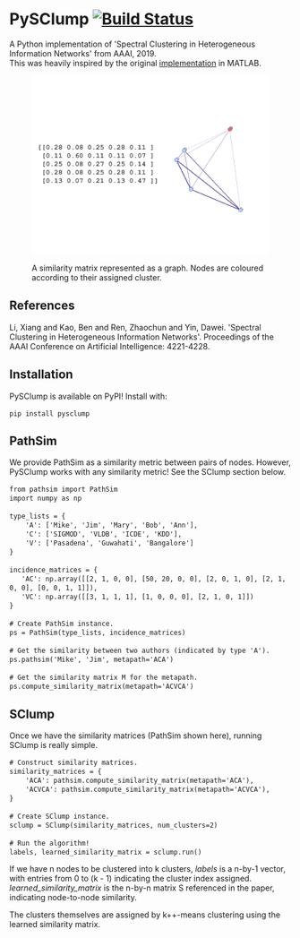 # PySClump [![Build Status](https://travis-ci.com/ameya98/PySClump.svg?token=EvToDgVLa7n6xFgyBhTU&branch=master)](https://travis-ci.com/ameya98/PySClump)
A Python implementation of 'Spectral Clustering in Heterogeneous Information Networks' from AAAI, 2019.  
This was heavily inspired by the original [implementation](https://github.com/lixiang3776/SClump) in MATLAB.

<figure>
    <p align="center">
        <img src="visualization.png">
        <figcaption>A similarity matrix represented as a graph. Nodes are coloured according to their assigned cluster.</figcaption>
    </p>
</figure>

## References
Li, Xiang and Kao, Ben and Ren, Zhaochun and Yin, Dawei. 'Spectral Clustering in Heterogeneous Information Networks'. Proceedings of the AAAI Conference on Artificial Intelligence: 4221-4228.

## Installation
PySClump is available on PyPI! Install with:
```
pip install pysclump
```

## PathSim
We provide PathSim as a similarity metric between pairs of nodes. However, PySClump works with any similarity metric! See the SClump section below.

```
from pathsim import PathSim
import numpy as np

type_lists = {
    'A': ['Mike', 'Jim', 'Mary', 'Bob', 'Ann'],
    'C': ['SIGMOD', 'VLDB', 'ICDE', 'KDD'],
    'V': ['Pasadena', 'Guwahati', 'Bangalore']
}

incidence_matrices = { 
   'AC': np.array([[2, 1, 0, 0], [50, 20, 0, 0], [2, 0, 1, 0], [2, 1, 0, 0], [0, 0, 1, 1]]),
   'VC': np.array([[3, 1, 1, 1], [1, 0, 0, 0], [2, 1, 0, 1]])
}

# Create PathSim instance.
ps = PathSim(type_lists, incidence_matrices)

# Get the similarity between two authors (indicated by type 'A').
ps.pathsim('Mike', 'Jim', metapath='ACA')

# Get the similarity matrix M for the metapath.
ps.compute_similarity_matrix(metapath='ACVCA')
```

## SClump
Once we have the similarity matrices (PathSim shown here), running SClump is really simple.
```
# Construct similarity matrices.
similarity_matrices = {
    'ACA': pathsim.compute_similarity_matrix(metapath='ACA'),
    'ACVCA': pathsim.compute_similarity_matrix(metapath='ACVCA'),
}

# Create SClump instance.
sclump = SClump(similarity_matrices, num_clusters=2)

# Run the algorithm!
labels, learned_similarity_matrix = sclump.run()
```

If we have n nodes to be clustered into k clusters, *labels* is a n-by-1 vector, with entries from 0 to (k - 1) indicating the cluster index assigned. *learned_similarity_matrix* is the n-by-n matrix S referenced in the paper, indicating node-to-node similarity.

The clusters themselves are assigned by k++-means clustering using the learned similarity matrix.